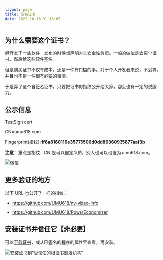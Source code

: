 ```yaml
---
layout: page
title: 签名证书
date: 2022-10-16 01:18:05
---
```

## 为什么需要这个证书？

稣开发了一些软件，发布的时候想声明为其安全性负责。一般的做法是去买个证书，然后给这些软件签名。

但是购买证书不仅有成本，还是一件有门槛的事。对于个人开发者来说，不划算，并且也不是一件很有必要的事情。

于是弄了这个自签名证书。只要把证书的指纹公开给大家，那么也有一定的说服力。

## 公示信息

TestSign cert

CN=umu618.com

Fingerprint(指纹): **ff8a8160116e35775506d0dd86360935877aaf3b**

**注意**：重点是指纹，CN 是可以自定义的，别人也可以设置为 umu618.com。

![微信](/images/cert.png)

## 更多验证的地方

以下 URL 也公开了一样的指纹：

- <https://github.com/UMU618/nv-video-info>

- <https://github.com/UMU618/PowerEconomizer>

## 安装证书并信任它【非必要】

可以[下载证书](/images/umu618.com.cer)，或从已签名的程序的属性里查看，再安装。

![安装证书到“受信任的根证书颁发机构”](/images/install_cert.png)
